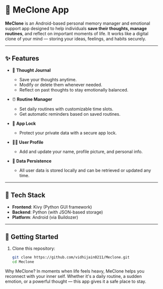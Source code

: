 # 🧠 MeClone App

**MeClone** is an Android-based personal memory manager and emotional support app designed to help individuals **save their thoughts, manage routines**, and reflect on important moments of life. It works like a digital clone of your mind — storing your ideas, feelings, and habits securely.

---

## ✨ Features

- 📝 **Thought Journal**
  - Save your thoughts anytime.
  - Modify or delete them whenever needed.
  - Reflect on past thoughts to stay emotionally balanced.

- ⏰ **Routine Manager**
  - Set daily routines with customizable time slots.
  - Get automatic reminders based on saved routines.

- 🔐 **App Lock**
  - Protect your private data with a secure app lock.

- 🙋‍♀️ **User Profile**
  - Add and update your name, profile picture, and personal info.

- 📂 **Data Persistence**
  - All user data is stored locally and can be retrieved or updated any time.

---

## 📱 Tech Stack

- **Frontend**: Kivy (Python GUI framework)
- **Backend**: Python (with JSON-based storage)
- **Platform**: Android (via Buildozer)

---

## 🚀 Getting Started

1. Clone this repository:
   ```bash
   git clone https://github.com/vidhijain0211/Meclone.git
   cd Meclone


Why MeClone?
In moments when life feels heavy, MeClone helps you reconnect with your inner self. Whether it's a daily routine, a sudden emotion, or a powerful thought — this app gives it a safe place to stay.
